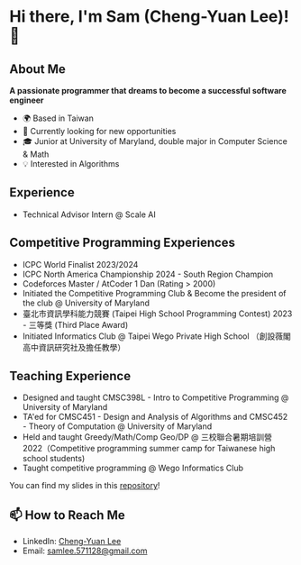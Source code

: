 # Hi there, I'm Sam (Cheng-Yuan Lee)! 👋

## About Me

**A passionate programmer that dreams to become a successful software engineer**

- 🌍 Based in Taiwan
- 💼 Currently looking for new opportunities
- 🎓 Junior at University of Maryland, double major in Computer Science & Math 
- 💡 Interested in Algorithms

## Experience
- Technical Advisor Intern @ Scale AI

## Competitive Programming Experiences

- ICPC World Finalist 2023/2024
- ICPC North America Championship 2024 - South Region Champion
- Codeforces Master / AtCoder 1 Dan (Rating > 2000)
- Initiated the Competitive Programming Club & Become the president of the club @ University of Maryland
- 臺北市資訊學科能力競賽 (Taipei High School Programming Contest) 2023 - 三等獎 (Third Place Award)
- Initiated Informatics Club @ Taipei Wego Private High School （創設薇閣高中資訊研究社及擔任教學）

## Teaching Experience

- Designed and taught CMSC398L - Intro to Competitive Programming @ University of Maryland
- TA'ed for CMSC451 - Design and Analysis of Algorithms and CMSC452 - Theory of Computation @ University of Maryland
- Held and taught Greedy/Math/Comp Geo/DP @ 三校聯合暑期培訓營 2022（Competitive programming summer camp for Taiwanese high school students)
- Taught competitive programming @ Wego Informatics Club

You can find my slides in this [repository](https://github.com/sam571128/CP-Slides)!

## 📫 How to Reach Me

- LinkedIn: [Cheng-Yuan Lee](https://www.linkedin.com/in/sam571128/)
- Email: samlee.571128@gmail.com
